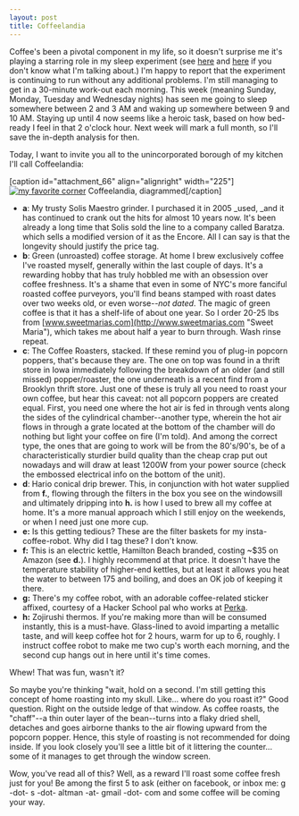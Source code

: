 ```yaml
---
layout: post
title: Coffeelandia
---
```


Coffee's been a pivotal component in my life, so it doesn't surprise me it's playing a starring role in my sleep experiment (see [here](http://galtman.com/blog/coercing-a-sleep-schedule/ "Coercing a Sleep Schedule") and [here](http://galtman.com/blog/coercing-a-sleep-schedule-contd-part-deux/ "Coercing a Sleep Schedule (cont’d, part deux)") if you don't know what I'm talking about.) I'm happy to report that the experiment is continuing to run without any additional problems. I'm still managing to get in a 30-minute work-out each morning. This week (meaning Sunday, Monday, Tuesday and Wednesday nights) has seen me going to sleep somewhere between 2 and 3 AM and waking up somewhere between 9 and 10 AM. Staying up until 4 now seems like a heroic task, based on how bed-ready I feel in that 2 o'clock hour. Next week will mark a full month, so I'll save the in-depth analysis for then.

Today, I want to invite you all to the unincorporated borough of my kitchen I'll call Coffeelandia:

[caption id="attachment_66" align="alignright" width="225"][![my favorite corner](http://galtman.com/wp-content/uploads/2014/09/IMG_20140918_153604-225x300.jpg)](http://galtman.com/wp-content/uploads/2014/09/IMG_20140918_153604.jpg) Coffeelandia, diagrammed[/caption]

*   **a**: My trusty Solis Maestro grinder. I purchased it in 2005 _used, _and it has continued to crank out the hits for almost 10 years now. It's been already a long time that Solis sold the line to a company called Baratza. which sells a modified version of it as the Encore. All I can say is that the longevity should justify the price tag.
*   **b**: Green (unroasted) coffee storage. At home I brew exclusively coffee I've roasted myself, generally within the last couple of days. It's a rewarding hobby that has truly hobbled me with an obsession over coffee freshness. It's a shame that even in some of NYC's more fanciful roasted coffee purveyors, you'll find beans stamped with roast dates over two weeks old, or even worse--_not dated_. The magic of green coffee is that it has a shelf-life of about one year. So I order 20-25 lbs from [www.sweetmarias.com](http://www.sweetmarias.com "Sweet Maria"), which takes me about half a year to burn through. Wash rinse repeat.
*   **c**: The Coffee Roasters, stacked. If these remind you of plug-in popcorn poppers, that's because they are. The one on top was found in a thrift store in Iowa immediately following the breakdown of an older (and still missed) popper/roaster, the one underneath is a recent find from a Brooklyn thrift store. Just one of these is truly all you need to roast your own coffee, but hear this caveat: not all popcorn poppers are created equal. First, you need one where the hot air is fed in through vents along the sides of the cylindrical chamber--another type, wherein the hot air flows in through a grate located at the bottom of the chamber will do nothing but light your coffee on fire (I'm told). And among the correct type, the ones that are going to work will be from the 80's/90's, be of a characteristically sturdier build quality than the cheap crap put out nowadays and will draw at least 1200W from your power source (check the embossed electrical info on the bottom of the unit).
*   **d**: Hario conical drip brewer. This, in conjunction with hot water supplied from **f.**, flowing through the filters in the box you see on the windowsill and ultimately dripping into **h.** is how I used to brew all my coffee at home. It's a more manual approach which I still enjoy on the weekends, or when I need just one more cup.
*   **e:** Is this getting tedious? These are the filter baskets for my insta-coffee-robot. Why did I tag these? I don't know.
*   **f:** This is an electric kettle, Hamilton Beach branded, costing ~$35 on Amazon (see **d.**). I highly recommend at that price. It doesn't have the temperature stability of higher-end kettles, but at least it allows you heat the water to between 175 and boiling, and does an OK job of keeping it there.
*   **g:** There's my coffee robot, with an adorable coffee-related sticker affixed, courtesy of a Hacker School pal who works at [Perka](http://perka.com "Perka").
*   **h:** Zojirushi thermos. If you're making more than will be consumed instantly, this is a must-have. Glass-lined to avoid imparting a metallic taste, and will keep coffee hot for 2 hours, warm for up to 6, roughly. I instruct coffee robot to make me two cup's worth each morning, and the second cup hangs out in here until it's time comes.

Whew! That was fun, wasn't it?

So maybe you're thinking "wait, hold on a second. I'm still getting this concept of home roasting into my skull. Like... where do you roast it?" Good question. Right on the outside ledge of that window. As coffee roasts, the "chaff"--a thin outer layer of the bean--turns into a flaky dried shell, detaches and goes airborne thanks to the air flowing upward from the popcorn popper. Hence, this style of roasting is not recommended for doing inside. If you look closely you'll see a little bit of it littering the counter... some of it manages to get through the window screen.

Wow, you've read all of this? Well, as a reward I'll roast some coffee fresh just for you! Be among the first 5 to ask (either on facebook, or inbox me: g -dot- s -dot- altman -at- gmail -dot- com and some coffee will be coming your way.